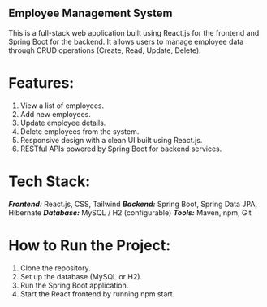 ## Employee Management System
This is a full-stack web application built using React.js for the frontend and Spring Boot for the backend. It allows users to manage employee data through CRUD operations (Create, Read, Update, Delete).

# Features:
1. View a list of employees.
2. Add new employees.
3. Update employee details.
4. Delete employees from the system.
5. Responsive design with a clean UI built using React.js.
6. RESTful APIs powered by Spring Boot for backend services.

# Tech Stack:
***Frontend:*** React.js, CSS, Tailwind
***Backend:*** Spring Boot, Spring Data JPA, Hibernate
***Database:*** MySQL / H2 (configurable)
***Tools:*** Maven, npm, Git

# How to Run the Project:
1. Clone the repository.
2. Set up the database (MySQL or H2).
3. Run the Spring Boot application.
4. Start the React frontend by running npm start.
